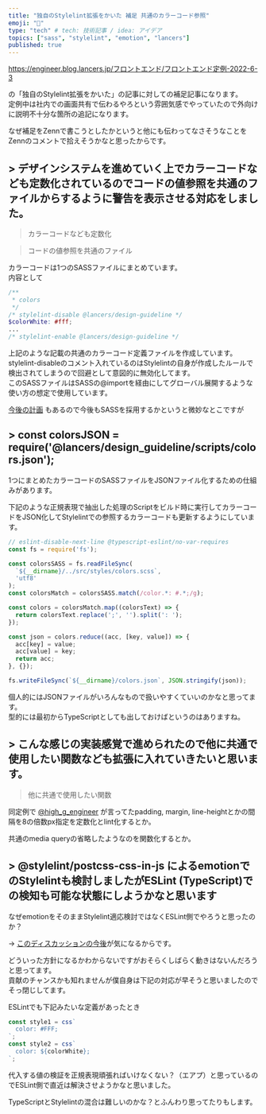 ```yaml
---
title: "独自のStylelint拡張をかいた 補足 共通のカラーコード参照"
emoji: "🎨"
type: "tech" # tech: 技術記事 / idea: アイデア
topics: ["sass", "stylelint", "emotion", "lancers"]
published: true
---
```


https://engineer.blog.lancers.jp/フロントエンド/フロントエンド定例-2022-6-3
  

の「独自のStylelint拡張をかいた」の記事に対しての補足記事になります。  
定例中は社内での画面共有で伝わるやろという雰囲気感でやっていたので外向けに説明不十分な箇所の追記になります。  

なぜ補足をZennで書こうとしたかというと他にも伝わってなさそうなことをZennのコメントで拾えそうかなと思ったからです。  

## > デザインシステムを進めていく上でカラーコードなども定数化されているのでコードの値参照を共通のファイルからするように警告を表示させる対応をしました。

> カラーコードなども定数化

> コードの値参照を共通のファイル

カラーコードは1つのSASSファイルにまとめています。  
内容として

```scss
/**
 * colors
 */
/* stylelint-disable @lancers/design-guideline */
$colorWhite: #fff;
...
/* stylelint-enable @lancers/design-guideline */
```

上記のような記載の共通のカラーコード定義ファイルを作成しています。  
stylelint-disableのコメント入れているのはStylelintの自身が作成したルールで検出されてしまうので回避として意図的に無効化してます。  
このSASSファイルはSASSの@importを経由にしてグローバル展開するような使い方の想定で使用しています。  

[今後の計画](https://sass-lang.com/blog/the-module-system-is-launched#future-plans) もあるので今後もSASSを採用するかというと微妙なとこですが

## > const colorsJSON = require('@lancers/design_guideline/scripts/colors.json');

1つにまとめたカラーコードのSASSファイルをJSONファイル化するための仕組みがあります。  
  
下記のような正規表現で抽出した処理のScriptをビルド時に実行してカラーコードをJSON化してStylelintでの参照するカラーコードも更新するようにしています。  

```ts
// eslint-disable-next-line @typescript-eslint/no-var-requires
const fs = require('fs');

const colorsSASS = fs.readFileSync(
  `${__dirname}/../src/styles/colors.scss`,
  'utf8'
);
const colorsMatch = colorsSASS.match(/color.*: #.*;/g);

const colors = colorsMatch.map((colorsText) => {
  return colorsText.replace(';', '').split(': ');
});

const json = colors.reduce((acc, [key, value]) => {
  acc[key] = value;
  acc[value] = key;
  return acc;
}, {});

fs.writeFileSync(`${__dirname}/colors.json`, JSON.stringify(json));
```

個人的にはJSONファイルがいろんなもので扱いやすくていいのかなと思ってます。  
型的には最初からTypeScriptとしても出しておけばというのはありますね。  

## > こんな感じの実装感覚で進められたので他に共通で使用したい関数なども拡張に入れていきたいと思います。

> 他に共通で使用したい関数

同定例で [@high_g_engineer](https://twitter.com/high_g_engineer) が言ってたpadding, margin, line-heightとかの間隔を8の倍数px指定を定数化とlint化するとか。  

共通のmedia queryの省略したようなのを関数化するとか。  

## > @stylelint/postcss-css-in-js によるemotionでのStylelintも検討しましたがESLint (TypeScript)での検知も可能な状態にしようかなと思います

なぜemotionをそのままStylelint適応検討ではなくESLint側でやろうと思ったのか？

-> [このディスカッションの今後](https://github.com/emotion-js/emotion/discussions/2694)が気になるからです。  

どういった方針になるかわからないですがおそらくしばらく動きはないんだろうと思ってます。  
貢献のチャンスかも知れませんが僕自身は下記の対応が早そうと思いましたのでそっ閉じしてます。  

ESLintでも下記みたいな定義があったとき

```ts
const style1 = css`
  color: #FFF;
`;
const style2 = css`
  color: ${colorWhite};
`;
```

代入する値の検証を正規表現頑張ればいけなくない？（エアプ）と思っているのでESLint側で直近は解決させようかなと思いました。
  
TypeScriptとStylelintの混合は難しいのかな？とふんわり思ってたりもします。  

